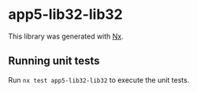 # app5-lib32-lib32

This library was generated with [Nx](https://nx.dev).

## Running unit tests

Run `nx test app5-lib32-lib32` to execute the unit tests.
